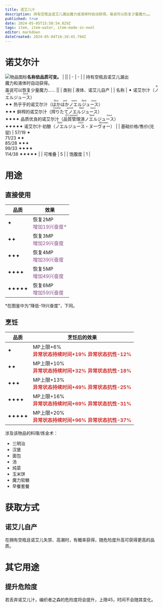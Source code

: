 ```yaml
---
title: 诺艾儿汁
description: 持有空瓶且诺艾儿漏出魔力或液体时自动获得。虽说可以恢复少量魔力……
published: true
date: 2024-05-05T15:58:54.029Z
tags: item, item-water, item-made-in-noel
editor: markdown
dateCreated: 2024-05-04T16:10:45.794Z
---
```


# 诺艾尔汁
**名称依品质可变。**
| <img style="float: left;" src="此处放物品图标" alt="物品图标" /> ||
| - | - |
| 持有空瓶且诺艾儿漏出<br>魔力和液体时自动获得。<br>虽说可以恢复少量魔力…… ||
| 类别 | 液体、诺艾儿自产 |
| 名称 | ✦ 诺艾尔汁（<ruby>ノエルジュース<rt>Noel Juice</rt></ruby>）<br>✦✦ 热乎乎的诺艾尔汁（<ruby>ほかほかノエルジュース<rt>Nice and warm Noel Juice</rt></ruby>）<br>✦✦✦ 鲜榨的诺艾尔汁（<ruby>搾りたてノエルジュース<rt>Freshly juiced Noel Juice</rt></ruby>）<br>✦✦✦✦ 品质优良的诺艾尔汁（<ruby>品質管理済ノエルジュース<rt>Q.C-passed Noel Juice</rt></ruby>）<br>✦✦✦✦✦ 诺艾尔汁·初酿（<ruby>ノエルジュース・ヌーヴォー<rt>Noel Juice Nouveau</rt></ruby>） |
| 基础价格/售价(兑锭) | 57/19 ✦<br>71/23 ✦✦<br>85/28 ✦✦✦<br>99/33 ✦✦✦✦<br>114/38 ✦✦✦✦✦ |
| 可堆叠 | 5 |
| 饱腹度 | 1 |

# 用途
## 直接使用
| 品质 | 效果 |
| - | - |
| ✦ | 恢复2MP<br><ruby style="color:#8b508c;">增加19兴奋度<ruby>* |
| ✦✦ | 恢复3MP<br><ruby style="color:#8b508c;">增加29兴奋度<ruby> |
| ✦✦✦ | 恢复4MP<br><ruby style="color:#8b508c;">增加39兴奋度<ruby> |
| ✦✦✦✦ | 恢复5MP<br><ruby style="color:#8b508c;">增加49兴奋度<ruby> |
| ✦✦✦✦✦ | 恢复6MP<br><ruby style="color:#8b508c;">增加59兴奋度<ruby> |
\*在图鉴中为“降低-19兴奋度”，下同。

## 烹饪
| 品质 | 烹饪后的效果 |
| - | - |
| ✦ | MP上限+6%<br><ruby style="color: #d03231;">**异常状态持续时间+19%<br>异常状态抗性-12%**<ruby> |
| ✦✦ | MP上限+10%<br><ruby style="color: #d03231;">**异常状态持续时间+32%<br>异常状态抗性-18%**<ruby> |
| ✦✦✦ | MP上限+13%<br><ruby style="color: #d03231;">**异常状态持续时间+49%<br>异常状态抗性-25%**<ruby> |
| ✦✦✦✦ | MP上限+16%<br><ruby style="color: #d03231;">**异常状态持续时间+69%<br>异常状态抗性-31%**<ruby> |
| ✦✦✦✦✦ | MP上限+20%<br><ruby style="color: #d03231;">**异常状态持续时间+96%<br>异常状态抗性-37%**<ruby> |
涉及该物品的料理/炼金术：
- 三明治
- 汉堡
- 面包
- 汤
- 炖菜
- 玉米饼
- 魔力软糖
- 早餐套餐

# 获取方式
## 诺艾儿自产
在拥有空瓶且诺艾儿失禁、高潮时，有概率获得，随危险度升高可获得更高的品质。
# 其它用途
## 提升危险度
若丢弃诺艾儿汁，编织者之森的危险度将会提升，上限45，时间不会随其变化。